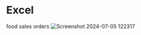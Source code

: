 # Excel
food sales orders
![Screenshot 2024-07-05 122317](https://github.com/user-attachments/assets/94cb6b8c-d0c6-4983-bd1c-b642fdf7d1c2)
